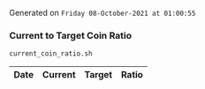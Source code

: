 Generated on `Friday 08-October-2021 at 01:00:55`

### Current to Target Coin Ratio
`current_coin_ratio.sh`

Date|Current|Target|Ratio
---|---|---|---
